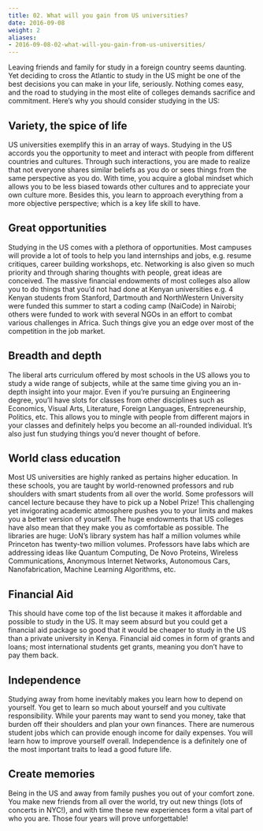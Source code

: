 ```yaml
---
title: 02. What will you gain from US universities?
date: 2016-09-08
weight: 2
aliases:
- 2016-09-08-02-what-will-you-gain-from-us-universities/
---
```


Leaving friends and family for study in a foreign country seems
daunting. Yet deciding to cross the Atlantic to study in the US might be
one of the best decisions you can make in your life, seriously. Nothing
comes easy, and the road to studying in the most elite of colleges
demands sacrifice and commitment. Here’s why you should consider
studying in the US:

## Variety, the spice of life

US universities exemplify this in an array of ways. Studying in the US
accords you the opportunity to meet and interact with people from
different countries and cultures. Through such interactions, you are
made to realize that not everyone shares similar beliefs as you do or
sees things from the same perspective as you do. With time, you acquire
a global mindset which allows you to be less biased towards other
cultures and to appreciate your own culture more. Besides this, you
learn to approach everything from a more objective perspective; which is
a key life skill to have.

## Great opportunities

Studying in the US comes with a plethora of opportunities. Most campuses
will provide a lot of tools to help you land internships and jobs, e.g.
resume critiques, career building workshops, etc. Networking is also
given so much priority and through sharing thoughts with people, great
ideas are conceived. The massive financial endowments of most colleges
also allow you to do things that you’d not had done at Kenyan
universities e.g. 4 Kenyan students from Stanford, Dartmouth and
NorthWestern University were funded this summer to start a coding camp
(NaiCode) in Nairobi; others were funded to work with several NGOs in an
effort to combat various challenges in Africa. Such things give you an
edge over most of the competition in the job market.

## Breadth and depth

The liberal arts curriculum offered by most schools in the US allows you
to study a wide range of subjects, while at the same time giving you an
in-depth insight into your major. Even if you’re pursuing an Engineering
degree, you’ll have slots for classes from other disciplines such as
Economics, Visual Arts, Literature, Foreign Languages, Entrepreneurship,
Politics, etc. This allows you to mingle with people from different
majors in your classes and definitely helps you become an all-rounded
individual. It’s also just fun studying things you’d never thought of
before.

## World class education

Most US universities are highly ranked as pertains higher education. In
these schools, you are taught by world-renowned professors and rub
shoulders with smart students from all over the world. Some professors
will cancel lecture because they have to pick up a Nobel Prize! This
challenging yet invigorating academic atmosphere pushes you to your
limits and makes you a better version of yourself. The huge endowments
that US colleges have also mean that they make you as comfortable as
possible. The libraries are huge: UoN’s library system has half a
million volumes while Princeton has twenty-two million volumes.
Professors have labs which are addressing ideas like Quantum Computing,
De Novo Proteins, Wireless Communications, Anonymous Internet Networks,
Autonomous Cars, Nanofabrication, Machine Learning Algorithms, etc.

## Financial Aid

This should have come top of the list because it makes it affordable and
possible to study in the US. It may seem absurd but you could get a
financial aid package so good that it would be cheaper to study in the
US than a private university in Kenya. Financial aid comes in form of
grants and loans; most international students get grants, meaning you
don’t have to pay them back.

## Independence

Studying away from home inevitably makes you learn how to depend on
yourself. You get to learn so much about yourself and you cultivate
responsibility. While your parents may want to send you money, take that
burden off their shoulders and plan your own finances. There are
numerous student jobs which can provide enough income for daily
expenses. You will learn how to improve yourself overall. Independence
is a definitely one of the most important traits to lead a good future
life.

## Create memories

Being in the US and away from family pushes you out of your comfort
zone. You make new friends from all over the world, try out new things
(lots of concerts in NYC!), and with time these new experiences form a
vital part of who you are. Those four years will prove unforgettable!
